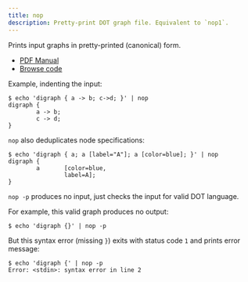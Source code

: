 ```yaml
---
title: nop
description: Pretty-print DOT graph file. Equivalent to `nop1`.
---
```

Prints input graphs in pretty-printed (canonical) form.

- [PDF Manual](/pdf/nop.1.pdf)
- [Browse code](https://gitlab.com/graphviz/graphviz/-/blob/main/cmd/tools/nop.c)

Example, indenting the input:

```shell-session
$ echo 'digraph { a -> b; c->d; }' | nop
digraph {
        a -> b;
        c -> d;
}
```

`nop` also deduplicates node specifications:

```shell-session
$ echo 'digraph { a; a [label="A"]; a [color=blue]; }' | nop
digraph {
        a       [color=blue,
                label=A];
}
```

`nop -p` produces no input, just checks the input for valid DOT language.

For example, this valid graph produces no output:

```shell-session
$ echo 'digraph {}' | nop -p
```

But this syntax error (missing `}`) exits with status code `1` and prints error
message:

```shell-session
$ echo 'digraph {' | nop -p
Error: <stdin>: syntax error in line 2
```
